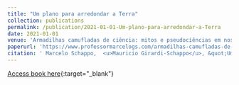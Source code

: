 ```yaml
---
title: "Um plano para arredondar a Terra"
collection: publications
permalink: /publication/2021-01-01-Um-plano-para-arredondar-a-Terra
date: 2021-01-01
venue: 'Armadilhas camufladas de ciência: mitos e pseudociências em nossas vidas, Editora Autografia'
paperurl: 'https://www.professormarcelogs.com/armadilhas-camufladas-de-ciencia'
citation: ' Marcelo Schappo,  <u>Mauricio Girardi-Schappo</u>, &quot;Um plano para arredondar a Terra.&quot; Armadilhas camufladas de ciência: mitos e pseudociências em nossas vidas, Editora Autografia, 2021.'
---
```

[Access book here](https://www.professormarcelogs.com/armadilhas-camufladas-de-ciencia){:target="_blank"}
